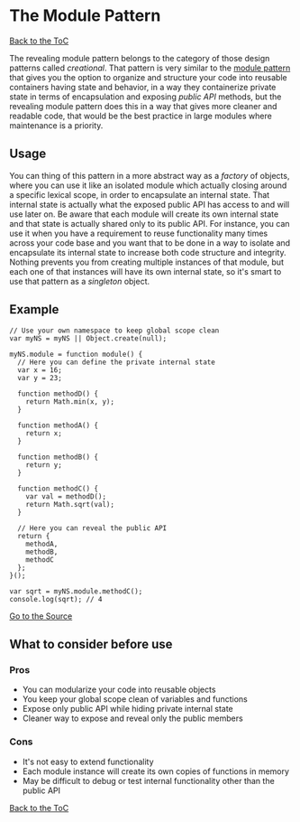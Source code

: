 # The Module Pattern #

[Back to the ToC](../../../)

The revealing module pattern belongs to the category of those design patterns called *creational*. That pattern is very similar to the [module pattern](../../../module-pattern/) that gives you the option to organize and structure your code into reusable containers having state and behavior, in a way they containerize private state in terms of encapsulation and exposing *public API* methods, but the revealing module pattern does this in a way that gives more cleaner and readable code, that would be the best practice in large modules where maintenance is a priority.

## Usage ##

You can thing of this pattern in a more abstract way as a *factory* of objects, where you can use it like an isolated module which actually closing around a specific lexical scope, in order to encapsulate an internal state. That internal state is actually what the exposed public API has access to and will use later on. Be aware that each module will create its own internal state and that state is actually shared only to its public API. For instance, you can use it when you have a requirement to reuse functionality many times across your code base and you want that to be done in a way to isolate and encapsulate its internal state to increase both code structure and integrity. Nothing prevents you from creating multiple instances of that module, but each one of that instances will have its own internal state, so it's smart to use that pattern as a *singleton* object.

## Example ##

```
// Use your own namespace to keep global scope clean
var myNS = myNS || Object.create(null);

myNS.module = function module() {
  // Here you can define the private internal state
  var x = 16;
  var y = 23;

  function methodD() {
    return Math.min(x, y);
  }

  function methodA() {
    return x;
  }

  function methodB() {
    return y;
  }

  function methodC() {
    var val = methodD();
    return Math.sqrt(val);
  }

  // Here you can reveal the public API
  return {
    methodA,
    methodB,
    methodC
  };
}();

var sqrt = myNS.module.methodC();
console.log(sqrt); // 4
```

[Go to the Source](index.js)

## What to consider before use ##

### Pros ###
* You can modularize your code into reusable objects
* You keep your global scope clean of variables and functions
* Expose only public API while hiding private internal state
* Cleaner way to expose and reveal only the public members

### Cons ###
* It's not easy to extend functionality
* Each module instance will create its own copies of functions in memory
* May be difficult to debug or test internal functionality other than the public API

[Back to the ToC](../../../)
